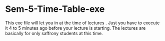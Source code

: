 # Sem-5-Time-Table-exe
This exe file will let you in at the time of lectures .
Just you have to execute it 4 to 5 minutes ago before your lecture is starting. 
The lectures are basically for only saffrony students at this time.
